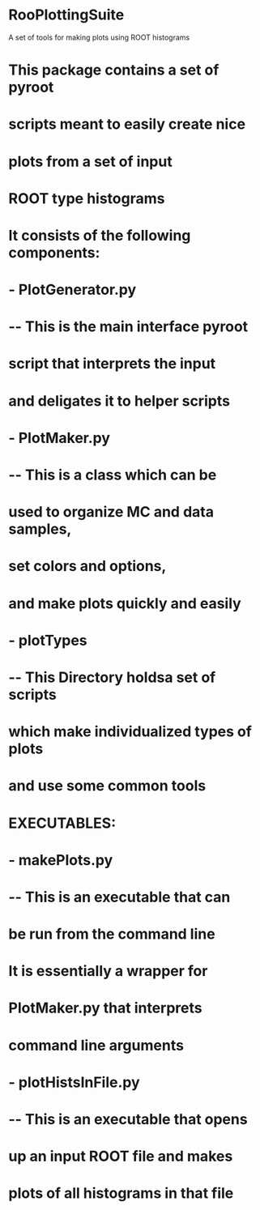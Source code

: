 RooPlottingSuite
================

A set of tools for making plots using ROOT histograms

# This package contains a set of pyroot
# scripts meant to easily create nice
# plots from a set of input
# ROOT type histograms

# It consists of the following components:



# - PlotGenerator.py  
#  -- This is the main interface pyroot
#  script that interprets the input
#  and deligates it to helper scripts

# - PlotMaker.py
# -- This is a class which can be
# used to organize MC and data samples,
# set colors and options,
# and make plots quickly and easily

# - plotTypes
# -- This Directory holdsa set of scripts 
# which make individualized types of plots
# and use some common tools



# EXECUTABLES:

# - makePlots.py
# -- This is an executable that can
# be run from the command line
# It is essentially a wrapper for
# PlotMaker.py that interprets
# command line arguments

# - plotHistsInFile.py
# -- This is an executable that opens
# up an input ROOT file and makes
# plots of all histograms in that file
